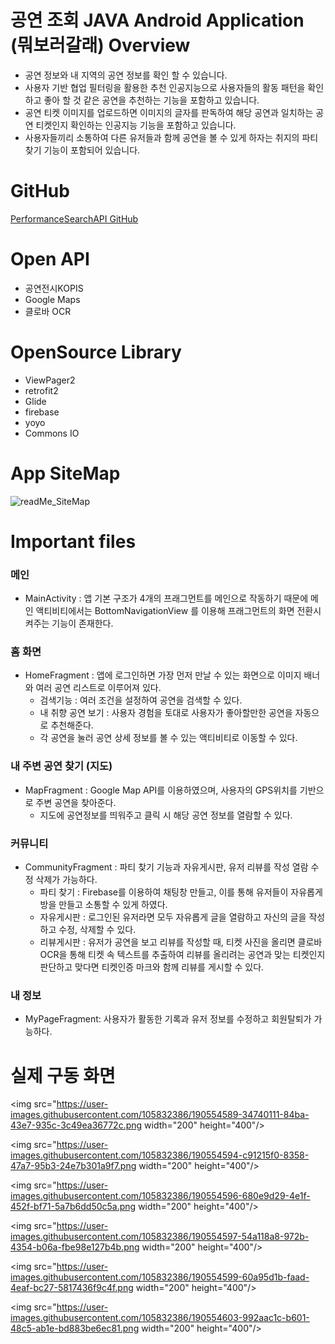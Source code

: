 # 공연 조회 JAVA Android Application  (뭐보러갈래) Overview
- 공연 정보와 내 지역의 공연 정보를 확인 할 수 있습니다.
- 사용자 기반 협업 필터링을 활용한 추천 인공지능으로 사용자들의 활동 패턴을 확인하고 좋아 할 것 같은 공연을 추천하는 기능을 포함하고 있습니다.
- 공연 티켓 이미지를 업로드하면 이미지의 글자를 판독하여 해당 공연과 일치하는 공연 티켓인지 확인하는 인공지능 기능을 포함하고 있습니다.
- 사용자들끼리 소통하여 다른 유저들과 함께 공연을 볼 수 있게 하자는 취지의 파티 찾기 기능이 포함되어 있습니다.

# GitHub
[PerformanceSearchAPI GitHub](http://)

# Open API
- 공연전시KOPIS
- Google Maps
- 클로바 OCR

#  OpenSource Library
- ViewPager2
- retrofit2
- Glide
- firebase
- yoyo
- Commons IO

# App SiteMap
![readMe_SiteMap](https://user-images.githubusercontent.com/105832386/190550178-7716bb56-ba26-415c-9301-592576646acd.png)

# Important files
### **메인**
-  MainActivity : 앱 기본 구조가 4개의 프래그먼트를 메인으로 작동하기 때문에 메인 액티비티에서는 BottomNavigationView 를 이용해 프래그먼트의 화면 전환시켜주는 기능이 존재한다. 

### **홈 화면**
  - HomeFragment : 앱에 로그인하면 가장 먼저 만날 수 있는 화면으로 이미지 배너와 여러 공연 리스트로 이루어져 있다.
    - 검색기능 : 여러 조건을 설정하여 공연을 검색할 수 있다.
    - 내 취향 공연 보기 : 사용자 경험을 토대로 사용자가 좋아할만한 공연을 자동으로 추천해준다.
    - 각 공연을 눌러 공연 상세 정보를 볼 수 있는 액티비티로 이동할 수 있다.

### **내 주변 공연 찾기 (지도)**
  - MapFragment : Google Map API를 이용하였으며, 사용자의 GPS위치를 기반으로 주변 공연을 찾아준다.
    - 지도에 공연정보를 띄워주고 클릭 시 해당 공연 정보를 열람할 수 있다.

### **커뮤니티**
  - CommunityFragment : 파티 찾기 기능과 자유게시판, 유저 리뷰를 작성 열람 수정 삭제가 가능하다. 
    - 파티 찾기 : Firebase를 이용하여 채팅창 만들고, 이를 통해 유저들이 자유롭게 방을 만들고 소통할 수 있게 하였다.
    - 자유게시판 : 로그인된 유저라면 모두 자유롭게 글을 열람하고 자신의 글을 작성하고 수정, 삭제할 수 있다.
    - 리뷰게시판 : 유저가 공연을 보고 리뷰를 작성할 때, 티켓 사진을 올리면 클로바 OCR을 통해 티켓 속 텍스트를 추출하여 리뷰를 올리려는 공연과 맞는 티켓인지 판단하고 맞다면 티켓인증 마크와 함께 리뷰를 게시할 수 있다.  

### **내 정보**
  - MyPageFragment: 사용자가 활동한 기록과 유저 정보를 수정하고 회원탈퇴가 가능하다.

# 실제 구동 화면
<img src="https://user-images.githubusercontent.com/105832386/190554589-34740111-84ba-43e7-935c-3c49ea36772c.png  width="200" height="400"/>
                                                                                                                                          
<img src="https://user-images.githubusercontent.com/105832386/190554594-c91215f0-8358-47a7-95b3-24e7b301a9f7.png  width="200" height="400"/>

<img src="https://user-images.githubusercontent.com/105832386/190554596-680e9d29-4e1f-452f-bf71-5a7b6dd50c5a.png  width="200" height="400"/>
                                                                                                                                          
<img src="https://user-images.githubusercontent.com/105832386/190554597-54a118a8-972b-4354-b06a-fbe98e127b4b.png  width="200" height="400"/>

<img src="https://user-images.githubusercontent.com/105832386/190554599-60a95d1b-faad-4eaf-bc27-5817436f9c4f.png  width="200" height="400"/>
                                                                                                                                          
<img src="https://user-images.githubusercontent.com/105832386/190554603-992aac1c-b601-48c5-ab1e-bd883be6ec81.png  width="200" height="400"/>
